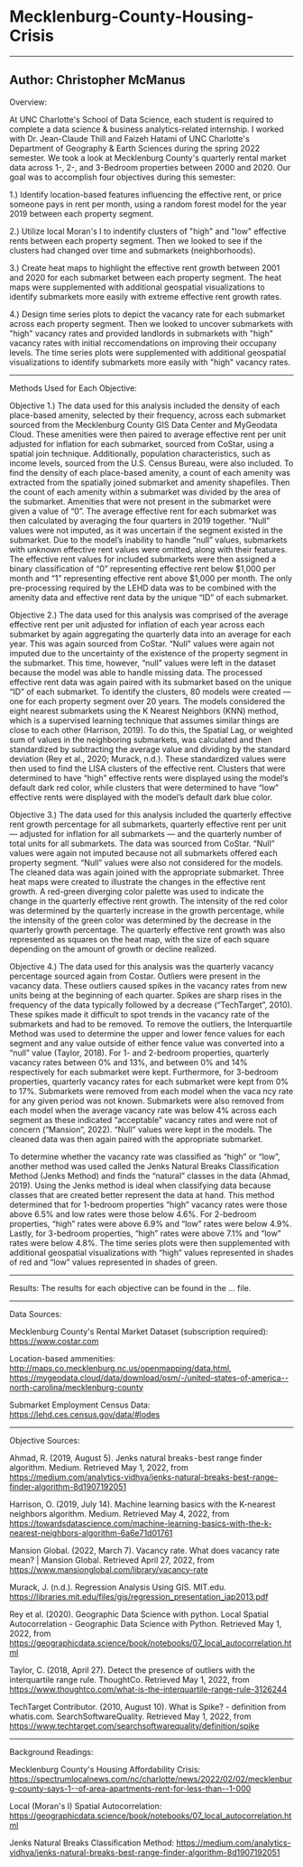 # Mecklenburg-County-Housing-Crisis
----
Author: Christopher McManus
----
Overview:

At UNC Charlotte's School of Data Science, each student is required to complete a data science & business analytics-related internship. I worked with Dr. Jean-Claude Thill and Faizeh Hatami of UNC Charlotte's Department of Geography & Earth Sciences during the spring 2022 semester. We took a look at Mecklenburg County's quarterly rental market data across 1-, 2-, and 3-Bedroom properties between 2000 and 2020. Our goal was to accomplish four objectives during this semester:

1.) Identify location-based features influencing the effective rent, or price someone pays in rent per month, using a random forest model for the year 2019 between each property segment. 

2.) Utilize local Moran's I to indentify clusters of "high" and "low" effective rents between each property segment. Then we looked to see if the clusters had changed over time and submarkets (neighborhoods).

3.) Create heat maps to highlight the effective rent growth between 2001 and 2020 for each submarket between each property segment. The heat maps were supplemented with additional geospatial visualizations to identify submarkets more easily with extreme effective rent growth rates. 

4.) Design time series plots to depict the vacancy rate for each submarket across each property segment. Then we looked to uncover submarkets with "high" vacancy rates and provided landlords in submarkets with "high" vacancy rates with initial reccomendations on improving their occupany levels. The time series plots were supplemented with additional geospatial visualizations to identify submarkets more easily with "high" vacancy rates.

----
Methods Used for Each Objective:

Objective 1.) The data used for this analysis included the density of each place-based amenity, selected by their frequency, across each submarket sourced from the Mecklenburg County GIS Data Center and MyGeodata Cloud. These amenities were then paired to average effective rent per unit adjusted for inflation for each submarket, sourced from CoStar, using a spatial join technique. Additionally, population characteristics, such as income levels, sourced from the U.S. Census Bureau, were also included. To find the density of each place-based amenity, a count of each amenity was extracted from the spatially joined submarket and amenity shapefiles. Then the count of each amenity within a submarket was divided by the area of the submarket. Amenities that were not present in the submarket were given a value of “0”. The average effective rent for each submarket was then calculated by averaging the four quarters in 2019 together. “Null” values were not imputed, as it was uncertain if the segment existed in the submarket. Due to the model’s inability to handle “null” values, submarkets with unknown effective rent values were omitted, along with their features. The effective rent values for included submarkets were then assigned a binary classification of “0” representing effective rent below $1,000 per month and “1” representing effective rent above $1,000 per month. The only pre-processing required by the LEHD data was to be combined with the amenity data and effective rent data by the unique “ID” of each submarket. 

Objective 2.) The data used for this analysis was comprised of the average effective rent per unit adjusted for inflation of each year across each submarket by again aggregating the quarterly data into an average for each year. This was again sourced from CoStar. “Null” values were again not imputed due to the uncertainty of the existence of the property segment in the submarket. This time, however, “null” values were left in the dataset because the model was able to handle missing data. The processed effective rent data was again paired with its submarket based on the unique “ID” of each submarket. To identify the clusters, 80 models were created — one for each property segment over 20 years. The models considered the eight nearest submarkets using the K Nearest Neighbors (KNN) method, which is a supervised learning technique that assumes similar things are close to each other (Harrison, 2019). To do this, the Spatial Lag, or weighted sum of values in the neighboring submarkets, was calculated and then standardized by subtracting the average value and dividing by the standard deviation (Rey et al., 2020; Murack, n.d.). These standardized values were then used to find the LISA clusters of the effective rent. Clusters that were determined to have “high” effective rents were displayed using the model’s default dark red color, while clusters that were determined to have “low” effective rents were displayed with the model’s default dark blue color.

Objective 3.) The data used for this analysis included the quarterly effective rent growth percentage for all submarkets, quarterly effective rent per unit — adjusted for inflation for all submarkets — and the quarterly number of total units for all submarkets. The data was sourced from CoStar. “Null” values were again not imputed because not all submarkets offered each property segment. “Null” values were also not considered for the models. The cleaned data was again joined with the appropriate submarket. Three heat maps were created to illustrate the changes in the effective rent growth. A red-green diverging color palette was used to indicate the change in the quarterly effective rent growth. The intensity of the red color was determined by the quarterly increase in the growth percentage, while the intensity of the green color was determined by the decrease in the quarterly growth percentage. The quarterly effective rent growth was also represented as squares on the heat map, with the size of each square depending on the amount of growth or decline realized. 

Objective 4.) The data used for this analysis was the quarterly vacancy percentage sourced again from Costar. Outliers were present in the vacancy data. These outliers caused spikes in the vacancy rates from new units being at the beginning of each quarter. Spikes are sharp rises in the frequency of the data typically followed by a decrease (“TechTarget”, 2010). These spikes made it difficult to spot trends in the vacancy rate of the submarkets and had to be removed. To remove the outliers, the Interquartile Method was used to determine the upper and lower fence values for each segment and any value outside of either fence value was converted into a “null” value (Taylor, 2018). For 1- and 2-bedroom properties, quarterly vacancy rates between 0% and 13%, and between 0% and 14% respectively for each submarket were kept. Furthermore, for 3-bedroom properties, quarterly vacancy rates for each submarket were kept from 0% to 17%. Submarkets were removed from each model when the vaca ncy rate for any given period was not known. Submarkets were also removed from each model when the average vacancy rate was below 4% across each segment as these indicated “acceptable” vacancy rates and were not of concern (“Mansion”, 2022). “Null” values were kept in the models. The cleaned data was then again paired with the appropriate submarket.

To determine whether the vacancy rate was classified as “high” or “low”, another method was used called the Jenks Natural Breaks Classification Method (Jenks Method) and finds the “natural” classes in the data (Ahmad, 2019). Using the Jenks method is ideal when classifying data because classes that are created better represent the data at hand. This method determined that for 1-bedroom properties “high” vacancy rates were those above 6.5% and low rates were those below 4.6%. For 2-bedroom properties, “high” rates were above 6.9% and “low” rates were below 4.9%. Lastly, for 3-bedroom properties, “high” rates were above 7.1% and “low” rates were below 4.8%. The time series plots were then supplemented with additional geospatial visualizations with “high” values represented in shades of red and “low” values represented in shades of green.

----
Results: The results for each objective can be found in the ... file.

----
Data Sources:

Mecklenburg County's Rental Market Dataset (subscription required): https://www.costar.com

Location-based ammenities: http://maps.co.mecklenburg.nc.us/openmapping/data.html, https://mygeodata.cloud/data/download/osm/-/united-states-of-america--north-carolina/mecklenburg-county
                           
Submarket Employment Census Data: https://lehd.ces.census.gov/data/#lodes

----
Objective Sources:

Ahmad, R. (2019, August 5). Jenks natural breaks - best range finder algorithm. Medium. Retrieved May 1, 2022, from https://medium.com/analytics-vidhya/jenks-natural-breaks-best-range-finder-algorithm-8d1907192051 

Harrison, O. (2019, July 14). Machine learning basics with the K-nearest neighbors algorithm. Medium. Retrieved May 4, 2022, from https://towardsdatascience.com/machine-learning-basics-with-the-k-nearest-neighbors-algorithm-6a6e71d01761

Mansion Global. (2022, March 7). Vacancy rate. What does vacancy rate mean? | Mansion Global. Retrieved April 27, 2022, from https://www.mansionglobal.com/library/vacancy-rate

Murack, J. (n.d.). Regression Analysis Using GIS. MIT.edu. https://libraries.mit.edu/files/gis/regression_presentation_iap2013.pdf

Rey et al. (2020). Geographic Data Science with python. Local Spatial Autocorrelation - Geographic Data Science with Python. Retrieved May 1, 2022, from https://geographicdata.science/book/notebooks/07_local_autocorrelation.html

Taylor, C. (2018, April 27). Detect the presence of outliers with the interquartile range rule. ThoughtCo. Retrieved May 1, 2022, from https://www.thoughtco.com/what-is-the-interquartile-range-rule-3126244

TechTarget Contributor. (2010, August 10). What is Spike? - definition from whatis.com. SearchSoftwareQuality. Retrieved May 1, 2022, from https://www.techtarget.com/searchsoftwarequality/definition/spike

----
Background Readings:

Mecklenburg County's Housing Affordability Crisis: https://spectrumlocalnews.com/nc/charlotte/news/2022/02/02/mecklenburg-county-says-1--of-area-apartments-rent-for-less-than--1-000

Local (Moran's I) Spatial Autocorrelation: https://geographicdata.science/book/notebooks/07_local_autocorrelation.html

Jenks Natural Breaks Classification Method: https://medium.com/analytics-vidhya/jenks-natural-breaks-best-range-finder-algorithm-8d1907192051                           
